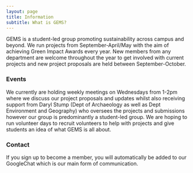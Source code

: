 ```yaml
---
layout: page
title: Information
subtitle: What is GEMS?
---
```


GEMS is a student-led group promoting sustainability across campus and beyond. We run projects from September-April/May with the aim of achieving Green Impact Awards every year. New members from any department are welcome throughout the year to get involved with current projects and new project proposals are held between September-October.

### Events

We currently are holding weekly meetings on Wednesdays from 1-2pm where we discuss our project proposals and updates whilst also receiving support from Daryl Stump (Dept of Archaeology as well as Dept Environment and Geography) who oversees the projects and submissions however our group is predominantly a student-led group. We are hoping to run volunteer days to recruit volunteers to help with projects and give students an idea of what GEMS is all about.

### Contact

If you sign up to become a member, you will automatically be added to our GoogleChat which is our main form of communication. 
